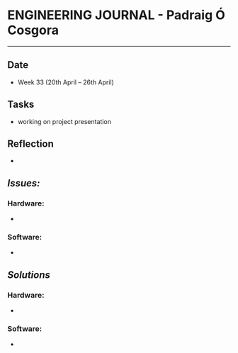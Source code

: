 
# **ENGINEERING JOURNAL - Padraig Ó Cosgora**
----------------------------------------------------------------------

## **Date**
-	Week 33 (20th April – 26th April)

## **Tasks**
- working on project presentation 

## **Reflection**
-

## **_Issues:_**

### **Hardware:**
-	

### **Software:**
-	

## **_Solutions_**

### **Hardware:**
-	


### **Software:**
-	
